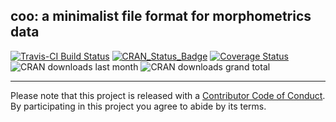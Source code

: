 coo: a minimalist file format for morphometrics data
--------
[![Travis-CI Build Status](https://travis-ci.org/vbonhomme/coo.svg?branch=master)](https://travis-ci.org/vbonhomme/coo)
[![CRAN\_Status\_Badge](http://www.r-pkg.org/badges/version/coo)](http://cran.r-project.org/package=coo)
[![Coverage Status](https://img.shields.io/codecov/c/github/vbonhomme/coo/master.svg)](https://codecov.io/github/vbonhomme/coo?branch=master)
![CRAN downloads last month](http://cranlogs.r-pkg.org/badges/coo) ![CRAN downloads grand total](http://cranlogs.r-pkg.org/badges/grand-total/coo)

---------
Please note that this project is released with a [Contributor Code of Conduct](CONDUCT.md). By participating in this project you agree to abide by its terms.
